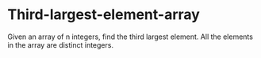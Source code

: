# Third-largest-element-array
Given an array of n integers, find the third largest element. All the elements in the array are distinct integers. 
